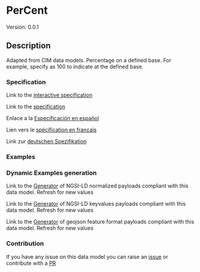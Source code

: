 # PerCent
Version: 0.0.1

## Description 

Adapted from CIM data models. Percentage on a defined base.   For example, specify as 100 to indicate at the defined base.
### Specification

Link to the [interactive specification](https://swagger.lab.fiware.org/?url=https://smart-data-models.github.io/dataModel.EnergyCIM/PerCent/swagger.yaml)

Link to the [specification](https://github.com/smart-data-models/dataModel.EnergyCIM/blob/master/PerCent/doc/spec.md)

Enlace a la [Especificación en español](https://github.com/smart-data-models/dataModel.EnergyCIM/blob/master/PerCent/doc/spec_ES.md)

Lien vers le [spécification en français](https://github.com/smart-data-models/dataModel.EnergyCIM/blob/master/PerCent/doc/spec_FR.md)

Link zur [deutschen Spezifikation](https://github.com/smart-data-models/dataModel.EnergyCIM/blob/master/PerCent/doc/spec_DE.md)
### Examples
### Dynamic Examples generation

Link to the [Generator](https://smartdatamodels.org/extra/ngsi-ld_generator.php?schemaUrl=https://raw.githubusercontent.com/smart-data-models/dataModel.EnergyCIM/master/PerCent/schema.json&email=info@smartdatamodels.org) of NGSI-LD normalized payloads compliant with this data model. Refresh for new values

Link to the [Generator](https://smartdatamodels.org/extra/ngsi-ld_generator_keyvalues.php?schemaUrl=https://raw.githubusercontent.com/smart-data-models/dataModel.EnergyCIM/master/PerCent/schema.json&email=info@smartdatamodels.org) of NGSI-LD keyvalues payloads compliant with this data model. Refresh for new values

Link to the [Generator](https://smartdatamodels.org/extra/geojson_features_generator.php?schemaUrl=https://raw.githubusercontent.com/smart-data-models/dataModel.EnergyCIM/master/PerCent/schema.json&email=info@smartdatamodels.org) of geojson feature format payloads compliant with this data model. Refresh for new values
### Contribution

 If you have any issue on this data model you can raise an [issue](https://github.com/smart-data-models/dataModel.EnergyCIM/issues)  or contribute with a [PR](https://github.com/smart-data-models/dataModel.EnergyCIM/pulls)